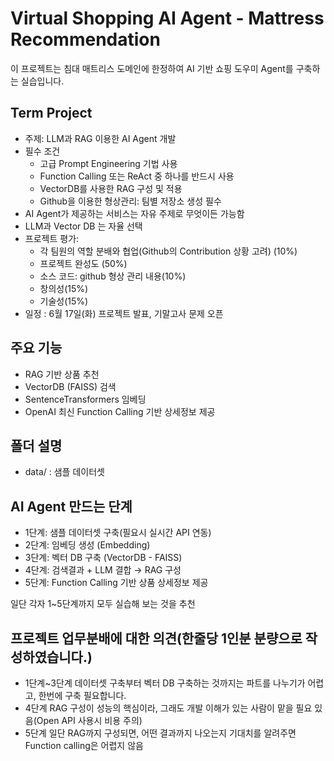 # Virtual Shopping AI Agent - Mattress Recommendation

이 프로젝트는 침대 매트리스 도메인에 한정하여 AI 기반 쇼핑 도우미 Agent를 구축하는 실습입니다.

## Term Project
- 주제: LLM과 RAG 이용한 AI Agent 개발
- 필수 조건
  - 고급 Prompt Engineering  기법 사용
  - Function Calling 또는 ReAct 중 하나를 반드시 사용
  - VectorDB를 사용한 RAG 구성 및 적용
  - Github을 이용한 형상관리: 팀별 저장소 생성 필수
- AI Agent가 제공하는 서비스는 자유 주제로 무엇이든 가능함
- LLM과 Vector DB 는 자율 선택
- 프로젝트 평가:
  - 각 팀원의 역할 분배와 협업(Github의 Contribution 상황 고려) (10%)
  - 프로젝트 완성도 (50%)
  - 소스 코드: github  형상 관리 내용(10%)
  - 창의성(15%)
  - 기술성(15%)
- 일정 : 6월 17일(화) 프로젝트 발표, 기말고사 문제 오픈

## 주요 기능
- RAG 기반 상품 추천
- VectorDB (FAISS) 검색
- SentenceTransformers 임베딩
- OpenAI 최신 Function Calling 기반 상세정보 제공

## 폴더 설명
- data/ : 샘플 데이터셋

## AI Agent 만드는 단계
- 1단계: 샘플 데이터셋 구축(필요시 실시간 API 연동)
- 2단계: 임베딩 생성 (Embedding)
- 3단계: 벡터 DB 구축 (VectorDB - FAISS)
- 4단계: 검색결과 + LLM 결합 → RAG 구성
- 5단계: Function Calling 기반 상품 상세정보 제공

일단 각자 1~5단계까지 모두 실습해 보는 것을 추천

## 프로젝트 업무분배에 대한 의견(한줄당 1인분 분량으로 작성하였습니다.)
- 1단계~3단계 데이터셋 구축부터 벡터 DB 구축하는 것까지는 파트를 나누기가 어렵고, 한번에 구축 필요합니다.
- 4단계 RAG 구성이 성능의 핵심이라, 그래도 개발 이해가 있는 사람이 맡을 필요 있음(Open API 사용시 비용 주의)
- 5단계 일단 RAG까지 구성되면, 어떤 결과까지 나오는지 기대치를 알려주면 Function calling은 어렵지 않음


